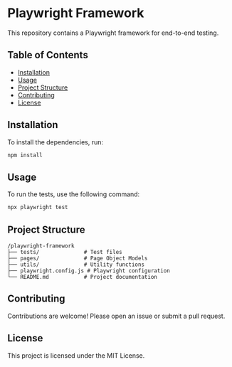 # Playwright Framework

This repository contains a Playwright framework for end-to-end testing.

## Table of Contents
- [Installation](#installation)
- [Usage](#usage)
- [Project Structure](#project-structure)
- [Contributing](#contributing)
- [License](#license)

## Installation

To install the dependencies, run:

```bash
npm install
```

## Usage

To run the tests, use the following command:

```bash
npx playwright test
```

## Project Structure

```
/playwright-framework
├── tests/              # Test files
├── pages/              # Page Object Models
├── utils/              # Utility functions
├── playwright.config.js # Playwright configuration
└── README.md           # Project documentation
```

## Contributing

Contributions are welcome! Please open an issue or submit a pull request.

## License

This project is licensed under the MIT License.